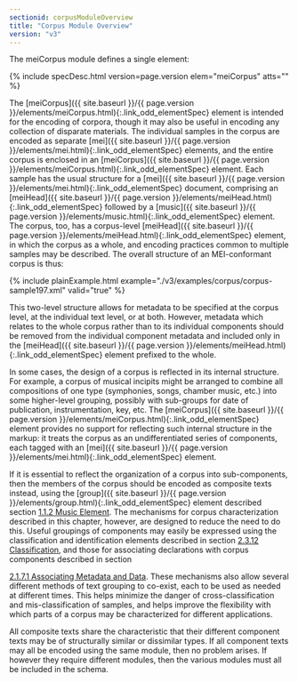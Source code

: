 ```yaml
---
sectionid: corpusModuleOverview
title: "Corpus Module Overview"
version: "v3"
---
```




The meiCorpus module defines a single element:



{% include specDesc.html version=page.version elem="meiCorpus" atts="" %}



The [meiCorpus]({{ site.baseurl }}/{{ page.version }}/elements/meiCorpus.html){:.link_odd_elementSpec} element is intended for the encoding of corpora, though
it may also be useful in encoding any collection of disparate materials. The individual
samples in the corpus are encoded as separate [mei]({{ site.baseurl }}/{{ page.version }}/elements/mei.html){:.link_odd_elementSpec} elements, and the
entire corpus is enclosed in an [meiCorpus]({{ site.baseurl }}/{{ page.version }}/elements/meiCorpus.html){:.link_odd_elementSpec} element. Each sample has the
usual structure for a [mei]({{ site.baseurl }}/{{ page.version }}/elements/mei.html){:.link_odd_elementSpec} document, comprising an [meiHead]({{ site.baseurl }}/{{ page.version }}/elements/meiHead.html){:.link_odd_elementSpec} followed by a [music]({{ site.baseurl }}/{{ page.version }}/elements/music.html){:.link_odd_elementSpec} element. The corpus, too, has a
corpus-level [meiHead]({{ site.baseurl }}/{{ page.version }}/elements/meiHead.html){:.link_odd_elementSpec} element, in which the corpus as a whole, and
encoding practices common to multiple samples may be described. The overall structure
of an
MEI-conformant corpus is thus:

{% include plainExample.html example="./v3/examples/corpus/corpus-sample197.xml" valid="true" %}

This two-level structure allows for metadata to be specified at the corpus level,
at the
individual text level, or at both. However, metadata which relates to the whole corpus
rather
than to its individual components should be removed from the individual component
metadata and
included only in the [meiHead]({{ site.baseurl }}/{{ page.version }}/elements/meiHead.html){:.link_odd_elementSpec} element prefixed to the whole.

In some cases, the design of a corpus is reflected in its internal structure. For
example, a
corpus of musical incipits might be arranged to combine all compositions of one type
(symphonies, songs, chamber music, etc.) into some higher-level grouping, possibly
with
sub-groups for date of publication, instrumentation, key, etc. The [meiCorpus]({{ site.baseurl }}/{{ page.version }}/elements/meiCorpus.html){:.link_odd_elementSpec} element provides no support for reflecting such internal structure in the
markup: it treats the corpus as an undifferentiated series of components, each tagged
with an
[mei]({{ site.baseurl }}/{{ page.version }}/elements/mei.html){:.link_odd_elementSpec} element.

If it is essential to reflect the organization of a corpus into sub-components, then
the
members of the corpus should be encoded as composite texts instead, using the [group]({{ site.baseurl }}/{{ page.version }}/elements/group.html){:.link_odd_elementSpec} element described section <a class="link_ptr" title="Music Element" href="{{ site.baseurl }}/{{ page.version }}/guidelines/shared.html#sharedMusicElement">1.1.2 Music Element</a>. The mechanisms
for corpus characterization described in this chapter, however, are designed to reduce
the
need to do this. Useful groupings of components may easily be expressed using the
classification and identification elements described in section 
<a class="link_ptr" title="Classification" href="{{ site.baseurl }}/{{ page.version }}/guidelines/header.html#headerWorkClass">2.3.12 Classification</a>, and those for associating declarations with corpus components described in section

<a class="link_ptr" title="Associating Metadata and Data" href="{{ site.baseurl }}/{{ page.version }}/guidelines/header.html#headerAssociatingMetadataAndData">2.1.7.1 Associating Metadata and Data</a>. These mechanisms also allow several different
methods of text grouping to co-exist, each to be used as needed at different times.
This helps
minimize the danger of cross-classification and mis-classification of samples, and
helps
improve the flexibility with which parts of a corpus may be characterized for different
applications.

All composite texts share the characteristic that their different component texts
may be of
structurally similar or dissimilar types. If all component texts may all be encoded
using the
same module, then no problem arises. If however they require different modules, then
the
various modules must all be included in the schema. 



